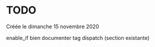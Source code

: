 
#  TODO 
Créée le dimanche 15 novembre 2020


enable_if
bien documenter tag dispatch (section existante)
